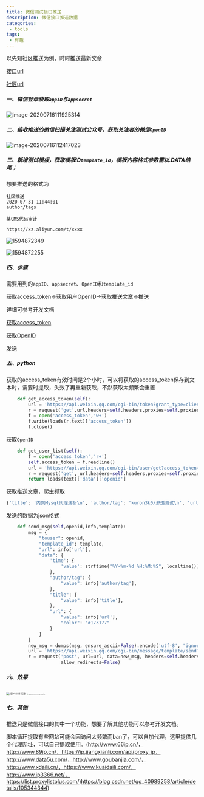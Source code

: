 ```yaml
---
title: 微信测试接口推送
description: 微信接口推送数据
categories:
 - tools
tags: 
 - 有趣
---
```


以先知社区推送为例，时时推送最新文章

[接口url](https://mp.weixin.qq.com/debug/cgi-bin/sandbox?t=sandbox/login)

[社区url](https://xz.aliyun.com/)

##### 一、微信登录获取`appID`与`appsecret`

![image-20200716111925314](https://yui77111.github.io/assets/images/article/wechatpush/image-20200716111925314.png)

##### 二、接收推送的微信扫描关注测试公众号，获取关注者的微信`OpenID`

![image-20200716112417023](https://yui77111.github.io/assets/images/article/wechatpush/image-20200716112417023.png)

##### 三、新增测试模板，获取模板ID`template_id`，模板内容格式参数需以.DATA结尾；

想要推送的格式为

```
社区推送
2020-07-31 11:44:01
author/tags

某CMS代码审计

https://xz.aliyun.com/t/xxxx
```

![1594872349](https://yui77111.github.io/assets/images/article/wechatpush/1594872349.jpg)

![1594872255](https://yui77111.github.io/assets/images/article/wechatpush/1594872255.jpg)

##### 四、步骤

需要用到的`appID`、`appsecret`、`OpenID`和`template_id`

获取access_token->获取用户OpenID->获取推送文章->推送



详细可参考开发文档

[获取access_token](https://developers.weixin.qq.com/doc/offiaccount/Basic_Information/Get_access_token.html)

[获取OpenID](https://developers.weixin.qq.com/doc/offiaccount/User_Management/Getting_a_User_List.html)

[发送](https://developers.weixin.qq.com/doc/offiaccount/Message_Management/Template_Message_Interface.html)

##### 五、python

获取的access_token有效时间是2个小时，可以将获取的access_token保存到文本时，需要时提取，失效了再重新获取，不然获取太频繁会重置

```python
    def get_access_token(self):
        url = 'https://api.weixin.qq.com/cgi-bin/token?grant_type=client_credential&appid={}&secret={}'.format(self.appid,self.appsecret)
        r = request('get',url,headers=self.headers,proxies=self.proxies,verify=False,allow_redirects=False)
        f = open('access_token','w+')
        f.write(loads(r.text)['access_token'])
        f.close()
```

获取`OpenID`

```python
    def get_user_list(self):
        f = open('access_token','r+')
        self.access_token = f.readline()
        url = 'https://api.weixin.qq.com/cgi-bin/user/get?access_token={}&next_openid='.format(self.access_token)
        r = request('get', url,headers=self.headers,proxies=self.proxies,verify=False,allow_redirects=False)
        return loads(text)['data']['openid']
```

获取推送文章，爬虫抓取

```python
{'title': '内网Mysql代理浅析\n', 'author/tag': 'kuron3k0/渗透测试\n', 'url': 'https://xz.aliyun.com//t/7993'}
```

发送的数据为json格式

```python
    def send_msg(self,openid,info,template):
        msg = {
            "touser": openid,
            "template_id": template,
            "url": info['url'],
            "data": {
                'time': {
                    'value': strftime("%Y-%m-%d %H:%M:%S", localtime())
                },
                "author/tag": {
                    "value": info['author/tag'],
                },
                "title": {
                    "value": info['title'],
                },
                "url": {
                    "value": info['url'],
                    "color": "#173177"
                }
            }
        }
        new_msg = dumps(msg, ensure_ascii=False).encode('utf-8', "ignore")
        url = 'https://api.weixin.qq.com/cgi-bin/message/template/send?access_token=' + self.access_token
        r = request('post', url=url, data=new_msg, headers=self.headers, proxies=self.proxies, verify=False,
                    allow_redirects=False)
```

##### 六、效果

<img src="https://yui77111.github.io/assets/images/article/wechatpush/1594884408.jpg" alt="1594884408" style="zoom:50%;" />

<img src="https://yui77111.github.io/assets/images/article/wechatpush/118b9d1c372e5711071e68711da5f3b.jpg" alt="118b9d1c372e5711071e68711da5f3b" style="zoom:19%;" />



##### 七、其他

推送只是微信接口的其中一个功能，想要了解其他功能可以参考开发文档。

脚本循环提取有些网站可能会因访问太频繁而ban了，可以自加代理，这里提供几个代理网址，可以自己提取使用。(http://www.66ip.cn/，http://www.89ip.cn/，https://ip.jiangxianli.com/api/proxy_ip，http://www.data5u.com/，http://www.goubanjia.com/，http://www.xdaili.cn/，https://www.kuaidaili.com/，http://www.ip3366.net/，https://list.proxylistplus.com/)https://blog.csdn.net/qq_40989258/article/details/105344344)